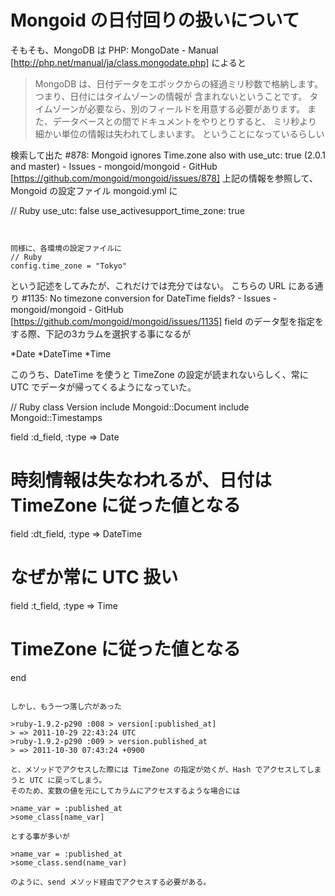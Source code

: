 # Mongoid の日付回りの扱いについて
そもそも、MongoDB は PHP: MongoDate - Manual [http://php.net/manual/ja/class.mongodate.php] によると
>MongoDB は、日付データをエポックからの経過ミリ秒数で格納します。 つまり、日付にはタイムゾーンの情報が 含まれないということです。 タイムゾーンが必要なら、別のフィールドを用意する必要があります。 また、データベースとの間でドキュメントをやりとりすると、 ミリ秒より細かい単位の情報は失われてしまいます。
ということになっているらしい

検索して出た #878: Mongoid ignores Time.zone also with use_utc: true (2.0.1 and master) - Issues - mongoid/mongoid - GitHub [https://github.com/mongoid/mongoid/issues/878]
上記の情報を参照して、Mongoid の設定ファイル mongoid.yml に

// Ruby
use_utc: false
use_activesupport_time_zone: true
~~~


同様に、各環境の設定ファイルに
// Ruby
config.time_zone = "Tokyo"
~~~

という記述をしてみたが、これだけでは充分ではない。
こちらの URL にある通り #1135: No timezone conversion for DateTime fields? - Issues - mongoid/mongoid - GitHub [https://github.com/mongoid/mongoid/issues/1135]
field のデータ型を指定をする際、下記の3カラムを選択する事になるが

*Date
*DateTime
*Time

このうち、DateTime を使うと TimeZone の設定が読まれないらしく、常に UTC でデータが帰ってくるようになっていた。

// Ruby
class Version
  include Mongoid::Document
  include Mongoid::Timestamps

  field :d_field, :type => Date
  # 時刻情報は失なわれるが、日付は TimeZone に従った値となる

  field :dt_field, :type => DateTime
  # なぜか常に UTC 扱い

  field :t_field, :type => Time
  # TimeZone に従った値となる
end
~~~

しかし、もう一つ落し穴があった

>ruby-1.9.2-p290 :008 > version[:published_at]
> => 2011-10-29 22:43:24 UTC
>ruby-1.9.2-p290 :009 > version.published_at
> => 2011-10-30 07:43:24 +0900

と、メソッドでアクセスした際には TimeZone の指定が効くが、Hash でアクセスしてしまうと UTC に戻ってしまう。
そのため、変数の値を元にしてカラムにアクセスするような場合には

>name_var = :published_at
>some_class[name_var]

とする事が多いが

>name_var = :published_at
>some_class.send(name_var)

のように、send メソッド経由でアクセスする必要がある。
